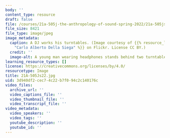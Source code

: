 ```yaml
---
body: ''
content_type: resource
draft: false
file: /courses/21a-505j-the-anthropology-of-sound-spring-2022/21a-505js22.jpg
file_size: 8421
file_type: image/jpeg
image_metadata:
  caption: A DJ works his turntables. (Image courtesy of {{% resource_link "d22da9b8-96b3-4be1-ad2a-868eed846b03"
    "Carlo Alberto Della Siega" %}} on Flickr. License CC BY.)
  credit: ''
  image-alt: A young man wearing headphones stands behind two turntables.
learning_resource_types: []
license: https://creativecommons.org/licenses/by/4.0/
resourcetype: Image
title: 21A-505Js22.jpg
uid: 3d940df2-cec7-4c22-b7f0-94c2c140176c
video_files:
  archive_url: ''
  video_captions_file: ''
  video_thumbnail_file: ''
  video_transcript_file: ''
video_metadata:
  video_speakers: ''
  video_tags: ''
  youtube_description: ''
  youtube_id: ''
---
```

